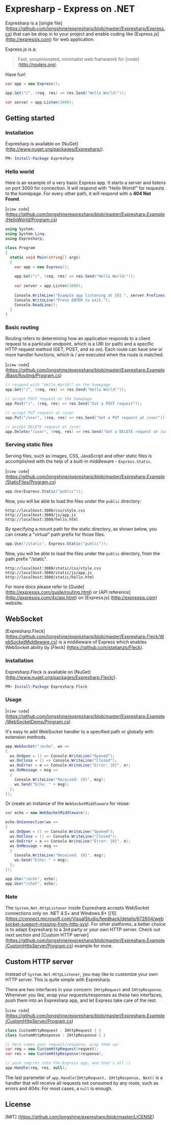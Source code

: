 # Expresharp - Express on .NET

Expresharp is a [single file] (https://github.com/longshine/expresharp/blob/master/Expresharp/Express.cs)
that can be drop in to your project and enable coding like [Express.js] (http://expressjs.com) for web application.

Express.js is a:

> Fast, unopinionated, minimalist web framework for [node] (http://nodejs.org).

Have fun!

```csharp
var app = new Express();

app.Get("/", (req, res) => res.Send("Hello World!"));

var server = app.Listen(3000);
```

## Getting started

### Installation

Expresharp is available on [NuGet] (http://www.nuget.org/packages/Expresharp/).

```powershell
PM> Install-Package Expresharp
```

### Hello world

Here is an example of a very basic Express app.
It starts a server and listens on port 3000 for connection.
It will respond with “Hello World!” for requests to the homepage.
For every other path, it will respond with a **404 Not Found**.

[`view code`] (https://github.com/longshine/expresharp/blob/master/Expresharp.Example/HelloWorld/Program.cs)

```csharp
using System;
using System.Linq;
using Expresharp;

class Program
{
  static void Main(string[] args)
  {
    var app = new Express();
    
    app.Get("/", (req, res) => res.Send("Hello World!"));
    
    var server = app.Listen(3000);
    
    Console.WriteLine("Example app listening at {0}.", server.Prefixes.First());
    Console.WriteLine("Press ENTER to exit.");
    Console.ReadLine();
  }
}
```

### Basic routing

Routing refers to determining how an application responds to a client request
to a particular endpoint, which is a URI (or path) and a specific HTTP request
method (GET, POST, and so on).
Each route can have one or more handler functions, which is / are executed
when the route is matched.

[`view code`] (https://github.com/longshine/expresharp/blob/master/Expresharp.Example/BasicRouting/Program.cs)

```csharp
// respond with "Hello World!" on the homepage
app.Get("/", (req, res) => res.Send("Hello World!"));

// accept POST request on the homepage
app.Post("/", (req, res) => res.Send("Got a POST request"));

// accept PUT request at /user
app.Put("/user", (req, res) => res.Send("Got a PUT request at /user"));

// accept DELETE request at /user
app.Delete("/user", (req, res) => res.Send("Got a DELETE request at /user"));
```

### Serving static files

Serving files, such as images, CSS, JavaScript and other static files
is accomplished with the help of a built-in middleware - `Express.Static`.

[`view code`] (https://github.com/longshine/expresharp/blob/master/Expresharp.Example/StaticFiles/Program.cs)

```csharp
app.Use(Express.Static("public"));
```

Now, you will be able to load the files under the `public` directory:

```
http://localhost:3000/css/style.css
http://localhost:3000/js/app.js
http://localhost:3000/hello.html
```

By specifying a mount path for the static directory, as shown below,
you can create a "virtual" path prefix for those files.

```csharp
app.Use("/static", Express.Static("public"));
```

Now, you will be able to load the files under the `public` directory,
from the path prefix "/static".

```
http://localhost:3000/static/css/style.css
http://localhost:3000/static/js/app.js
http://localhost:3000/static/hello.html
```

For more docs please refer to [Guide] (http://expressjs.com/guide/routing.html)
or [API reference] (http://expressjs.com/4x/api.html)
on [Express.js] (http://expressjs.com) website.

## WebSocket

[Expresharp.Fleck] (https://github.com/longshine/expresharp/blob/master/Expresharp.Fleck/WebSocketMiddleware.cs)
is a middleware of Express which enables WebSocket ability by [Fleck] (https://github.com/statianzo/Fleck).

### Installation

Expresharp.Fleck is available on [NuGet] (http://www.nuget.org/packages/Expresharp.Fleck/).

```powershell
PM> Install-Package Expresharp.Fleck
```

### Usage

[`view code`] (https://github.com/longshine/expresharp/blob/master/Expresharp.Example/WebSocketDemo/Program.cs)

It's easy to add WebSocket handler to a specified path or globally with extension methods.

```csharp
app.WebSocket("/echo", ws =>
{
  ws.OnOpen = () => Console.WriteLine("Opened");
  ws.OnClose = () => Console.WriteLine("Closed");
  ws.OnError = e => Console.WriteLine("Error: {0}", e);
  ws.OnMessage = msg =>
  {
    Console.WriteLine("Received: {0}", msg);
    ws.Send("Echo: " + msg);
  };
});
```

Or create an instance of the `WebSocketMiddleware` for reuse:

```csharp
var echo = new WebSocketMiddleware();

echo.OnConnection(ws =>
{
  ws.OnOpen = () => Console.WriteLine("Opened");
  ws.OnClose = () => Console.WriteLine("Closed");
  ws.OnError = e => Console.WriteLine("Error: {0}", e);
  ws.OnMessage = msg =>
  {
    Console.WriteLine("Received: {0}", msg);
    ws.Send("Echo: " + msg);
  };
});

app.Use("/echo", echo);
app.Use("/chat", echo);
```

### Note

The `System.Net.HttpListener` inside Expresharp accepts WebSocket connections
only on .NET 4.5+ and Windows 8+ [[1]]
(https://connect.microsoft.com/VisualStudio/feedback/details/672604/websocket-support-missing-from-http-sys).
For other platforms, a better choice
is to adapt Expresharp to a 3rd party or your own HTTP server.
Check out next section and [Custom HTTP server]
(https://github.com/longshine/expresharp/blob/master/Expresharp.Example/CustomHttpServer/Program.cs)
example for more.

## Custom HTTP server

Instead of `System.Net.HttpListener`, you may like to customize your
own HTTP server. This is quite simple with Expresharp.

There are two interfaces in your concern: `IHttpRequest` and `IHttpResponse`.
Whenever you like, wrap your requests/responses as these two interfaces,
push them into an Expresharp app, and let Express take care of the rest.

[`view code`] (https://github.com/longshine/expresharp/blob/master/Expresharp.Example/CustomHttpServer/Program.cs)

```csharp
class CustomHttpRequest : IHttpRequest { }
class CustomHttpResponse : IHttpResponse { }

// here comes your request/response, wrap them up!
var req = new CustomHttpRequest(request);
var res = new CustomHttpResponse(response);

// push req/res into the Express app, and that's all :)
app.Handle(req, res, null);
```

The last parameter of `app.Handle(IHttpRequest, IHttpResponse, Next)`
is a handler that will receive all requests not consumed by any route,
such as errors and 404s. For most cases, a `null` is enough.

## License

[MIT] (https://github.com/longshine/expresharp/blob/master/LICENSE)
